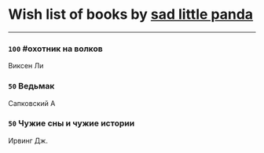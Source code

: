 # Wish list of books by [sad little panda](https://www.facebook.com/app_scoped_user_id/1882525281990290/)
---

### `100` #охотник на волков
Виксен Ли

### `50` Ведьмак
Сапковский А

### `50` Чужие сны и чужие истории
Ирвинг Дж.


